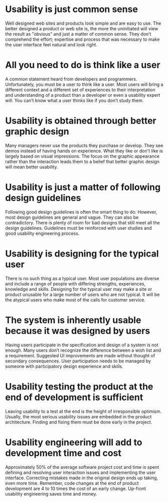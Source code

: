Usability is just common sense
==============================

Well designed web sites and products look simple and are easy to use. The better designed a product or web site is, the more the uninitiated will view the result as "obvious" and just a matter of common sense. They don’t comprehend the effort; expertise and process that was necessary to make the user interface feel natural and look right.

All you need to do is think like a user
=======================================

A common statement heard from developers and programmers. Unfortunately, you must be a user to think like a user. Most users will bring a different context and a different set of experiences to their interpretation and understanding of a product than a developer or even a usability expert will. You can’t know what a user thinks like if you don’t study them. 

Usability is obtained through better graphic design
===================================================

Many managers never use the products they purchase or develop. They see demos instead of having hands on experience. What they like or don't like is largely based on visual impressions. The focus on the graphic appearance rather than the interaction leads them to a belief that better graphic design will mean better usability.

Usability is just a matter of following design guidelines
=========================================================

Following good design guidelines is often the smart thing to do. However, most design guidelines are general and vague. They can also be contradictory. There is plenty of room for bad designs that still meet all the design guidelines. Guidelines must be reinforced with user studies and good usability engineering process.

Usability is designing for the typical user
===========================================

There is no such thing as a typical user. Most user populations are diverse and include a range of people with differing strengths, experiences, knowledge and skills. Designing for the typical user may make a site or product unusable for a large number of users who are not typical. It will be the atypical users who make most of the calls for customer service.

The system is inherently usable because it was designed by users
================================================================

Having users participate in the specification and design of a system is not enough. Many users don’t recognize the difference between a wish list and a requirement. Suggested UI improvements are made without thought of secondary consequences. User participation needs to be managed by someone with participatory design experience and skills.

Usability testing the product at the end of development is sufficient
=====================================================================

Leaving usability to a test at the end is the height of irresponsible optimism. Usually, the most serious usability issues are embedded in the product architecture. Finding and fixing them must be done early in the project.

Usability engineering will add to development time and cost
===========================================================

Approximately 50% of the average software project cost and time is spent defining and resolving user interaction issues and implementing the user interface. Correcting mistakes made in the original design ends up taking, even more time. Remember, code changes at the end of product development are 4 to 10 times the cost of an early change. Up-front usability engineering saves time and money.
